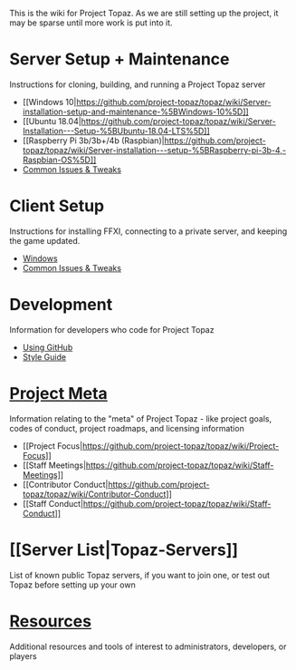 This is the wiki for Project Topaz. As we are still setting up the project, it may be sparse until more work is put into it.

# Server Setup + Maintenance
Instructions for cloning, building, and running a Project Topaz server
- [[Windows 10|https://github.com/project-topaz/topaz/wiki/Server-installation-setup-and-maintenance-%5BWindows-10%5D]]
- [[Ubuntu 18.04|https://github.com/project-topaz/topaz/wiki/Server-Installation---Setup-%5BUbuntu-18.04-LTS%5D]]
- [[Raspberry Pi 3b/3b+/4b (Raspbian)|https://github.com/project-topaz/topaz/wiki/Server-installation---setup-%5BRaspberry-pi-3b-4,-Raspbian-OS%5D]]
- [Common Issues & Tweaks](https://github.com/project-topaz/topaz/wiki/Miscellaneous-(Server))

# Client Setup
Instructions for installing FFXI, connecting to a private server, and keeping the game updated.
- [Windows](https://github.com/project-topaz/topaz/wiki/Client-installation-setup-%5BWindows%5D)
- [Common Issues & Tweaks](https://github.com/project-topaz/topaz/wiki/Miscellaneous-(Client))

# Development
Information for developers who code for Project Topaz
- [Using GitHub](https://github.com/project-topaz/topaz/wiki/Using-GitHub)
- [Style Guide](https://github.com/project-topaz/topaz/blob/release/CONTRIBUTING.md)
# [Project Meta](https://github.com/project-topaz/topaz/wiki/Project-Meta)
Information relating to the "meta" of Project Topaz - like project goals, codes of conduct, project roadmaps, and licensing information
- [[Project Focus|https://github.com/project-topaz/topaz/wiki/Project-Focus]]
- [[Staff Meetings|https://github.com/project-topaz/topaz/wiki/Staff-Meetings]]
- [[Contributor Conduct|https://github.com/project-topaz/topaz/wiki/Contributor-Conduct]]
- [[Staff Conduct|https://github.com/project-topaz/topaz/wiki/Staff-Conduct]]
# [[Server List|Topaz-Servers]]
List of known public Topaz servers, if you want to join one, or test out Topaz before setting up your own
# [Resources](https://github.com/project-topaz/topaz/wiki/Resources)
Additional resources and tools of interest to administrators, developers, or players